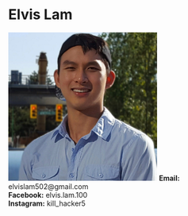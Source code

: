 # Elvis Lam
<img src="https://raw.githubusercontent.com/Megachin502/megachin502.github.io/master/profile.jpg" alt="me" width="300"/>
<b>Email:</b> elvislam502@gmail.com<br>
<b>Facebook:</b> elvis.lam.100<br>
<b>Instagram:</b> kill_hacker5<br>
